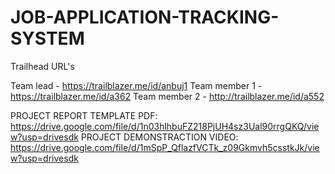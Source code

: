 # JOB-APPLICATION-TRACKING-SYSTEM

Trailhead URL's

Team lead - https://trailblazer.me/id/anbuj1
Team member 1 - https://trailblazer.me/id/a362
Team member 2 - http://trailblazer.me/id/a552




PROJECT REPORT TEMPLATE PDF: https://drive.google.com/file/d/1n03hlhbuFZ218PjUH4sz3Ual90rrgQKQ/view?usp=drivesdk
PROJECT DEMONSTRACTION VIDEO: https://drive.google.com/file/d/1mSpP_QflazfVCTk_z09Gkmvh5csstkJk/view?usp=drivesdk

